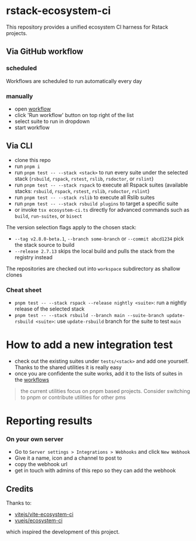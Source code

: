 # rstack-ecosystem-ci

This repository provides a unified ecosystem CI harness for Rstack projects.

## Via GitHub workflow

### scheduled

Workflows are scheduled to run automatically every day

### manually

- open [workflow](../../actions/workflows/ecosystem-ci-selected.yml)
- click 'Run workflow' button on top right of the list
- select suite to run in dropdown
- start workflow

## Via CLI

- clone this repo
- run `pnpm i`
- run `pnpm test -- --stack <stack>` to run every suite under the selected stack (`rsbuild`, `rspack`, `rstest`, `rslib`, `rsdoctor`, or `rslint`)
- run `pnpm test -- --stack rspack` to execute all Rspack suites (available stacks: `rsbuild`, `rspack`, `rstest`, `rslib`, `rsdoctor`, `rslint`)
- run `pnpm test -- --stack rslib` to execute all Rslib suites
- run `pnpm test -- --stack rsbuild plugins` to target a specific suite
- or invoke `tsx ecosystem-ci.ts` directly for advanced commands such as `build`, `run-suites`, or `bisect`

The version selection flags apply to the chosen stack:

- `--tag v2.8.0-beta.1`, `--branch some-branch` or `--commit abcd1234` pick the stack source to build
- `--release 2.7.13` skips the local build and pulls the stack from the registry instead

The repositories are checked out into `workspace` subdirectory as shallow clones

### Cheat sheet

- `pnpm test -- --stack rspack --release nightly <suite>`: run a nightly release of the selected stack
- `pnpm test -- --stack rsbuild --branch main --suite-branch update-rsbuild <suite>`: use `update-rsbuild` branch for the suite to test `main`

# How to add a new integration test

- check out the existing suites under `tests/<stack>` and add one yourself. Thanks to the shared utilities it is really easy
- once you are confidente the suite works, add it to the lists of suites in the [workflows](../../actions/)

> the current utilities focus on pnpm based projects. Consider switching to pnpm or contribute utilities for other pms

# Reporting results

### On your own server

- Go to `Server settings > Integrations > Webhooks` and click `New Webhook`
- Give it a name, icon and a channel to post to
- copy the webhook url
- get in touch with admins of this repo so they can add the webhook

## Credits

Thanks to:

- [vitejs/vite-ecosystem-ci](https://github.com/vitejs/vite-ecosystem-ci)
- [vuejs/ecosystem-ci](https://github.com/vuejs/ecosystem-ci)

which inspired the development of this project.
